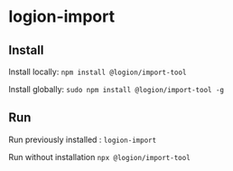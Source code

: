 # logion-import

## Install

Install locally:
`npm install @logion/import-tool`

Install globally:
`sudo npm install @logion/import-tool -g`

## Run

Run previously installed :
`logion-import`

Run without installation
`npx @logion/import-tool`


